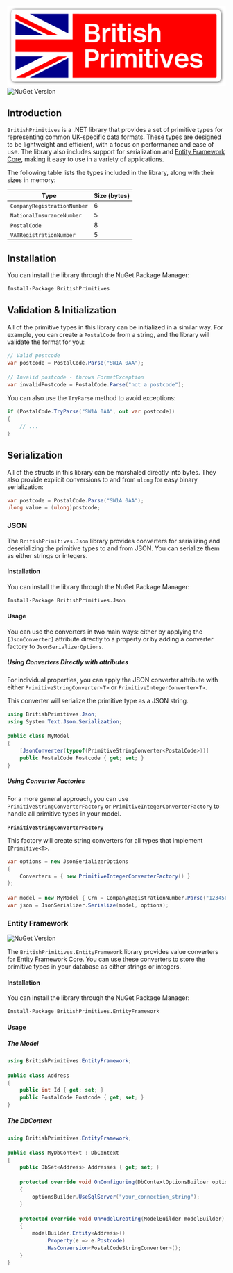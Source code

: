![British Primitives](/Wordmark.svg?raw=true)
![NuGet Version](https://img.shields.io/nuget/v/BritishPrimitives)
## Introduction

`BritishPrimitives` is a .NET library that provides a set of primitive types for representing common UK-specific data formats. These types are designed to be lightweight and efficient, with a focus on performance and ease of use. The library also includes support for serialization and [Entity Framework Core](#Entity-Framework), making it easy to use in a variety of applications.

The following table lists the types included in the library, along with their sizes in memory:


| Type | Size (bytes) |
| --- | --- |
| `CompanyRegistrationNumber` | 6 |
| `NationalInsuranceNumber` | 5 |
| `PostalCode` | 8 |
| `VATRegistrationNumber` | 5 |

## Installation

You can install the library through the NuGet Package Manager:

```bash
Install-Package BritishPrimitives
```

## Validation & Initialization

All of the primitive types in this library can be initialized in a similar way. For example, you can create a `PostalCode` from a string, and the library will validate the format for you:

```csharp
// Valid postcode
var postcode = PostalCode.Parse("SW1A 0AA");

// Invalid postcode - throws FormatException
var invalidPostcode = PostalCode.Parse("not a postcode");
```

You can also use the `TryParse` method to avoid exceptions:

```csharp
if (PostalCode.TryParse("SW1A 0AA", out var postcode))
{
    // ...
}
```

## Serialization

All of the structs in this library can be marshaled directly into bytes. They also provide explicit conversions to and from `ulong` for easy binary serialization:

```csharp
var postcode = PostalCode.Parse("SW1A 0AA");
ulong value = (ulong)postcode;
```

### JSON

The `BritishPrimitives.Json` library provides converters for serializing and deserializing the primitive types to and from JSON. You can serialize them as either strings or integers.

#### Installation

You can install the library through the NuGet Package Manager:

```bash
Install-Package BritishPrimitives.Json
```

#### Usage

You can use the converters in two main ways: either by applying the `[JsonConverter]` attribute directly to a property or by adding a converter factory to `JsonSerializerOptions`.

##### Using Converters Directly with attributes

For individual properties, you can apply the JSON converter attribute with either `PrimitiveStringConverter<T>` or `PrimitiveIntegerConverter<T>`.

This converter will serialize the primitive type as a JSON string.

```csharp
using BritishPrimitives.Json;
using System.Text.Json.Serialization;

public class MyModel
{
    [JsonConverter(typeof(PrimitiveStringConverter<PostalCode>))]
    public PostalCode Postcode { get; set; }
}
```

##### Using Converter Factories

For a more general approach, you can use `PrimitiveStringConverterFactory` or `PrimitiveIntegerConverterFactory` to handle all primitive types in your model.

**`PrimitiveStringConverterFactory`**

This factory will create string converters for all types that implement `IPrimitive<T>`.

```csharp
var options = new JsonSerializerOptions
{
    Converters = { new PrimitiveIntegerConverterFactory() }
};

var model = new MyModel { Crn = CompanyRegistrationNumber.Parse("12345678") };
var json = JsonSerializer.Serialize(model, options);
```

### Entity Framework
![NuGet Version](https://img.shields.io/nuget/v/BritishPrimitives.EntityFramework)

The `BritishPrimitives.EntityFramework` library provides value converters for Entity Framework Core. You can use these converters to store the primitive types in your database as either strings or integers.

#### Installation

You can install the library through the NuGet Package Manager:

```bash
Install-Package BritishPrimitives.EntityFramework
```

#### Usage

##### The Model

```csharp
using BritishPrimitives.EntityFramework;

public class Address
{
    public int Id { get; set; }
    public PostalCode Postcode { get; set; }
}
```

##### The DbContext

```csharp
using BritishPrimitives.EntityFramework;

public class MyDbContext : DbContext
{
    public DbSet<Address> Addresses { get; set; }

    protected override void OnConfiguring(DbContextOptionsBuilder optionsBuilder)
    {
        optionsBuilder.UseSqlServer("your_connection_string");
    }

    protected override void OnModelCreating(ModelBuilder modelBuilder)
    {
        modelBuilder.Entity<Address>()
            .Property(e => e.Postcode)
            .HasConversion<PostalCodeStringConverter>();
    }
}
```